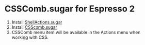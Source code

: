 # CSSComb.sugar for Espresso 2

1. Install [ShellActions.sugar](https://github.com/onecrayon/ShellActions-sugar)
2. Install [CSScomb.sugar](https://github.com/miripiruni/CSScomb/downloads) 
3. CSSComb menu item will be available in the Actions menu when working with CSS.